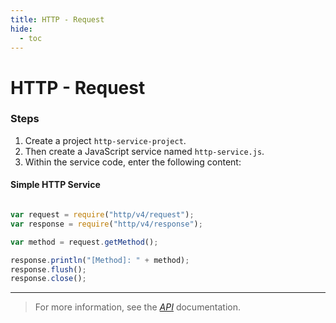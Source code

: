```yaml
---
title: HTTP - Request
hide:
  - toc
---
```


HTTP - Request
===

### Steps


1. Create a project `http-service-project`.
2. Then create a JavaScript service named `http-service.js`.
3. Within the service code, enter the following content:

#### Simple HTTP Service

```javascript

var request = require("http/v4/request");
var response = require("http/v4/response");

var method = request.getMethod();

response.println("[Method]: " + method);
response.flush();
response.close();

```

---

> For more information, see the *[API](../api/)* documentation.
